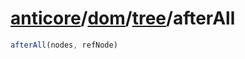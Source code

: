 # [anticore](../../../../../#reference)/[dom](../../#reference)/[tree](../#reference)/<a name="reference">afterAll</a>

```js
afterAll(nodes, refNode)
```